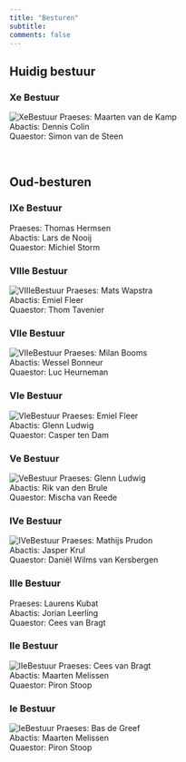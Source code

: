 ```yaml
---
title: "Besturen"
subtitle: 
comments: false
---
```


## Huidig bestuur
### Xe Bestuur

![XeBestuur](/img/bestuur/BestuurX.JPG)
Praeses: Maarten van de Kamp\
Abactis: Dennis Colin\
Quaestor: Simon van de Steen

&nbsp;

## Oud-besturen
### IXe Bestuur

Praeses: Thomas Hermsen\
Abactis: Lars de Nooij\
Quaestor: Michiel Storm

### VIIIe Bestuur

![VIIIeBestuur](/img/bestuur/BestuurVIII.jpg)
Praeses: Mats Wapstra\
Abactis: Emiel Fleer\
Quaestor: Thom Tavenier

### VIIe Bestuur

![VIIeBestuur](/img/bestuur/BestuurVII.jpg)
Praeses: Milan Booms\
Abactis: Wessel Bonneur\
Quaestor: Luc Heurneman

### VIe Bestuur

![VIeBestuur](/img/bestuur/BestuurVI.jpeg)
Praeses: Emiel Fleer\
Abactis: Glenn Ludwig\
Quaestor: Casper ten Dam

### Ve Bestuur

![VeBestuur](/img/bestuur/BestuurV.jpg)
Praeses: Glenn Ludwig\
Abactis: Rik van den Brule\
Quaestor: Mischa van Reede

### IVe Bestuur

![IVeBestuur](/img/bestuur/BestuurIV.jpg)
Praeses: Mathijs Prudon\
Abactis: Jasper Krul\
Quaestor: Daniël Wilms van Kersbergen

### IIIe Bestuur

Praeses: Laurens Kubat\
Abactis: Jorian Leerling\
Quaestor: Cees van Bragt

### IIe Bestuur

![IIeBestuur](/img/bestuur/BestuurII.jpg)
Praeses: Cees van Bragt\
Abactis: Maarten Melissen\
Quaestor: Piron Stoop

### Ie Bestuur

![IeBestuur](/img/bestuur/BestuurI.jpg)
Praeses: Bas de Greef\
Abactis: Maarten Melissen\
Quaestor: Piron Stoop
